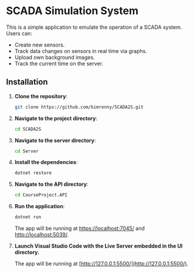 # SCADA Simulation System

This is a simple application to emulate the operation of a SCADA system. Users can:

- Create new sensors.
- Track data changes on sensors in real time via graphs.
- Upload own background images.
- Track the current time on the server.

## Installation

1.  **Clone the repository**:

    ```bash
    git clone https://github.com/kimrenny/SCADA2S.git
    ```

2.  **Navigate to the project directory**:

    ```bash
    cd SCADA2S
    ```

3. **Navigate to the server directory**:

    ```bash
    cd Server
    ```

4.  **Install the dependencies**:

    ```bash
    dotnet restore
    ```

5. **Navigate to the API directory**:

    ```bash
    cd CourseProject.API
    ```

6.  **Run the application**:

    ```bash
    dotnet run
    ```

    The app will be running at [https://localhost:7045/](https://localhost:7045/) and [http://localhost:5039/](http://localhost:5039/).

7. **Launch Visual Studio Code with the Live Server embedded in the UI directory.**

    The app will be running at [http://127.0.0.1:5500/](http://127.0.0.1:5500/).
